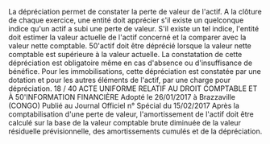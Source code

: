 La dépréciation permet de constater la perte de valeur de l'actif.
A la clôture de chaque exercice, une entité doit apprécier s'il existe un quelconque indice qu'un actif a subi une
perte de valeur. S'il existe un tel indice, l'entité doit estimer la valeur actuelle de l'actif concerné et la comparer
avec la valeur nette comptable.
50'actif doit être déprécié lorsque la valeur nette comptable est supérieure à la valeur actuelle.
La constatation de cette dépréciation est obligatoire même en cas d'absence ou d'insuffisance de bénéfice.
Pour les immobilisations, cette dépréciation est constatée par une dotation et pour les autres éléments de l'actif,
par une charge pour dépréciation.
18 / 40
ACTE UNIFORME RELATIF AU DROIT COMPTABLE ET À 50'INFORMATION FINANCIÈRE Adopté le 26/01/2017 à Brazzaville (CONGO) Publié au Journal Officiel n° Spécial du 15/02/2017
Après la comptabilisation d'une perte de valeur, l'amortissement de l'actif doit être calculé sur la base de la valeur
comptable brute diminuée de la valeur résiduelle prévisionnelle, des amortissements cumulés et de la dépréciation.